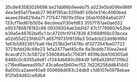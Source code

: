 35c8e93583026698
be21dd66b9eeeb75
a023e0bd096e986f
4ea3e85a17beab27
964f195ac325fe81
b0b1e314c4060bed
aeaee39a821b4a71
7175477801fe35ba
26ab10584a6a02f7
133cf11ed87b505e
8ecdeea1130efd83
3557f151ae0ae552
e903786878182c96
09339304ab3dd1d7
47c17799607e53bd
b39a5e46762bd5c1
bc4720fcf0147836
831668f68c03bcea
a02d55d223fdb071
a657f9735f8139a3
50adcb22dd9b166d
1e61b58923617ba6
f4e2518d3ef1476b
df3272641be07722
3721bfdd28c68e23
1efa2477aef45c6e
6e3bddb730ea2ee4
8cacdf27c3c5872d
539084ba5c7563f1
4619b3bb108305a6
6486c0c9355a9e81
cf244db680c984d9
1df8a928fd7319b2
c718ed9aeead5fb7
43ca6ee5b60ecf52
7d226256dd8414d2
8a000ca2aeef40a9
059668d683c24db9
c1d6107e0978ebae
912fa54d82ce8db4
